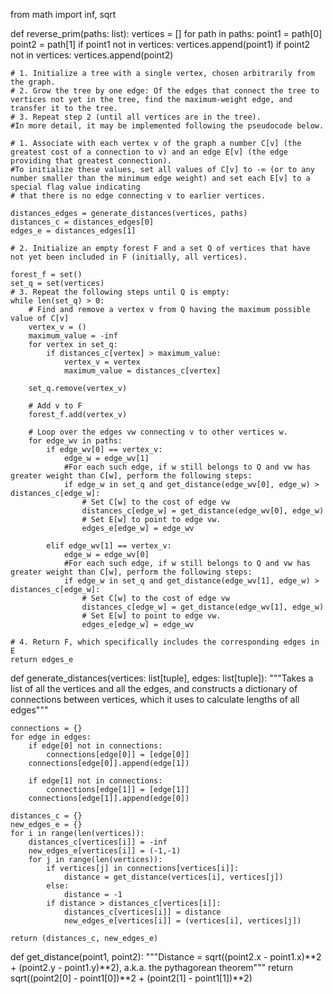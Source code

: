 from math import inf, sqrt

def reverse_prim(paths: list):
	vertices = []
	for path in paths:
		point1 = path[0]
		point2 = path[1]
		if point1 not in vertices:
			vertices.append(point1)
		if point2 not in vertices:
			vertices.append(point2)

	# 1. Initialize a tree with a single vertex, chosen arbitrarily from the graph.
	# 2. Grow the tree by one edge: Of the edges that connect the tree to vertices not yet in the tree, find the maximum-weight edge, and transfer it to the tree.
	# 3. Repeat step 2 (until all vertices are in the tree).
	#In more detail, it may be implemented following the pseudocode below.

	# 1. Associate with each vertex v of the graph a number C[v] (the greatest cost of a connection to v) and an edge E[v] (the edge providing that greatest connection).
	#To initialize these values, set all values of C[v] to -∞ (or to any number smaller than the minimum edge weight) and set each E[v] to a special flag value indicating
	# that there is no edge connecting v to earlier vertices.

	distances_edges = generate_distances(vertices, paths)
	distances_c = distances_edges[0]
	edges_e = distances_edges[1]

	# 2. Initialize an empty forest F and a set Q of vertices that have not yet been included in F (initially, all vertices).

	forest_f = set()
	set_q = set(vertices)
	# 3. Repeat the following steps until Q is empty:
	while len(set_q) > 0:
		# Find and remove a vertex v from Q having the maximum possible value of C[v]
		vertex_v = ()
		maximum_value = -inf
		for vertex in set_q:
			if distances_c[vertex] > maximum_value:
				vertex_v = vertex
				maximum_value = distances_c[vertex]

		set_q.remove(vertex_v)

		# Add v to F
		forest_f.add(vertex_v)

		# Loop over the edges vw connecting v to other vertices w.
		for edge_wv in paths:
			if edge_wv[0] == vertex_v:
				edge_w = edge_wv[1]
				#For each such edge, if w still belongs to Q and vw has greater weight than C[w], perform the following steps:
				if edge_w in set_q and get_distance(edge_wv[0], edge_w) > distances_c[edge_w]:
					# Set C[w] to the cost of edge vw
					distances_c[edge_w] = get_distance(edge_wv[0], edge_w)
					# Set E[w] to point to edge vw.
					edges_e[edge_w] = edge_wv

			elif edge_wv[1] == vertex_v:
				edge_w = edge_wv[0]
				#For each such edge, if w still belongs to Q and vw has greater weight than C[w], perform the following steps:
				if edge_w in set_q and get_distance(edge_wv[1], edge_w) > distances_c[edge_w]:
					# Set C[w] to the cost of edge vw
					distances_c[edge_w] = get_distance(edge_wv[1], edge_w)
					# Set E[w] to point to edge vw.
					edges_e[edge_w] = edge_wv

	# 4. Return F, which specifically includes the corresponding edges in E
	return edges_e

def generate_distances(vertices: list[tuple], edges: list[tuple]):
	"""Takes a list of all the vertices and all the edges, and
	constructs a dictionary of connections between vertices, which it
	uses to calculate lengths of all edges"""

	connections = {}
	for edge in edges:
		if edge[0] not in connections:
			connections[edge[0]] = [edge[0]] 
		connections[edge[0]].append(edge[1])

		if edge[1] not in connections:
			connections[edge[1]] = [edge[1]]
		connections[edge[1]].append(edge[0])

	distances_c = {}
	new_edges_e = {}
	for i in range(len(vertices)):
		distances_c[vertices[i]] = -inf
		new_edges_e[vertices[i]] = (-1,-1)
		for j in range(len(vertices)):
			if vertices[j] in connections[vertices[i]]:
				distance = get_distance(vertices[i], vertices[j])
			else:
				distance = -1
			if distance > distances_c[vertices[i]]:
				distances_c[vertices[i]] = distance
				new_edges_e[vertices[i]] = (vertices[i], vertices[j])

	return (distances_c, new_edges_e)

def get_distance(point1, point2):
	"""Distance = sqrt((point2.x - point1.x)**2 + (point2.y - point1.y)**2), a.k.a. the
	pythagorean theorem"""
	return sqrt((point2[0] - point1[0])**2 + (point2[1] - point1[1])**2)
